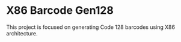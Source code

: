 # X86 Barcode Gen128

This project is focused on generating Code 128 barcodes using X86 architecture.
